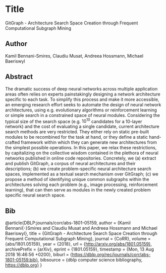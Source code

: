 # Title 
GitGraph - Architecture Search Space Creation through Frequent Computational Subgraph Mining
## Author 
Kamil Bennani-Smires, Claudiu Musat, Andreea Hossmann, Michael Baeriswyl
## Abstract 
The dramatic success of deep neural networks across multiple application areas often relies on experts painstakingly designing a network architecture specific to each task. To simplify this process and make it more accessible, an emerging research effort seeks to automate the design of neural network architectures, using e.g. evolutionary algorithms or reinforcement learning or simple search in a constrained space of neural modules.
Considering the typical size of the search space (e.g. $10^{10}$ candidates for a 10-layer network) and the cost of evaluating a single candidate, current architecture search methods are very restricted. They either rely on static pre-built modules to be recombined for the task at hand, or they define a static hand-crafted framework within which they can generate new architectures from the simplest possible operations.
In this paper, we relax these restrictions, by capitalizing on the collective wisdom contained in the plethora of neural networks published in online code repositories. Concretely, we (a) extract and publish GitGraph, a corpus of neural architectures and their descriptions; (b) we create problem-specific neural architecture search spaces, implemented as a textual search mechanism over GitGraph; (c) we propose a method of identifying unique common subgraphs within the architectures solving each problem (e.g., image processing, reinforcement learning), that can then serve as modules in the newly created problem specific neural search space.
## Bib
@article{DBLP:journals/corr/abs-1801-05159,
  author    = {Kamil Bennani{-}Smires and
               Claudiu Musat and
               Andreea Hossmann and
               Michael Baeriswyl},
  title     = {GitGraph - Architecture Search Space Creation through Frequent Computational
               Subgraph Mining},
  journal   = {CoRR},
  volume    = {abs/1801.05159},
  year      = {2018},
  url       = {http://arxiv.org/abs/1801.05159},
  archivePrefix = {arXiv},
  eprint    = {1801.05159},
  timestamp = {Mon, 13 Aug 2018 16:46:56 +0200},
  biburl    = {https://dblp.org/rec/journals/corr/abs-1801-05159.bib},
  bibsource = {dblp computer science bibliography, https://dblp.org}
}